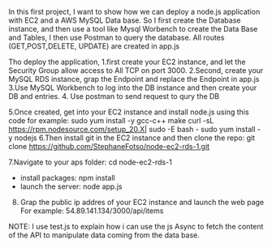 In this first project, I want to show how we can deploy a node.js application with EC2 and a AWS MySQL Data base.
So I first create the Database instance, and then use a tool like Mysql Worbench to create the Data Base and Tables, I then use Postman to query the database.
All routes (GET,POST,DELETE, UPDATE) are created in app.js  

Tho deploy the application, 
1.first create your EC2 instance, and let the Security Group allow access to All TCP on port 3000.
2.Second, create your MySQL RDS instance, grap the Endpoint and replace the Endpoint in app.js
3.Use MySQL Workbench to log into the DB instance and then create your DB and entries.
4. Use postman to send request to qury the DB

5.Once created, get into your EC2 instance and install node.js using this code for example:
    sudo yum install -y gcc-c++ make
    curl -sL https://rpm.nodesource.com/setup_20.X| sudo -E bash -
    sudo yum install -y nodejs
6.Then install git in the EC2 instance and then clone the repo:
git clone https://github.com/StephaneFotso/node-ec2-rds-1.git

7.Navigate to your aps folder: cd node-ec2-rds-1
- install packages: npm install
- launch the server: node app.js
8. Grap the public ip addres of your EC2 instance and launch the web page
  For example: 54.89.141.134/3000/api/items

  NOTE: I use test.js to explain how i can use the js Async to fetch the content of the API to manipulate data coming from the data base.


